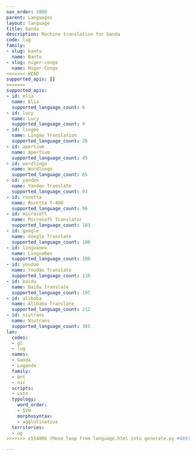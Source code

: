 ```yaml
---
nav_order: 1000
parent: Languages
layout: language
title: Ganda
description: Machine translation for Ganda
code: lug
family:
- slug: bantu
  name: Bantu
- slug: niger-congo
  name: Niger-Congo
<<<<<<< HEAD
supported_apis: []
=======
supported_apis:
- id: elia
  name: Elia
  supported_language_count: 6
- id: lucy
  name: Lucy
  supported_language_count: 9
- id: lingmo
  name: Lingmo Translation
  supported_language_count: 26
- id: apertium
  name: Apertium
  supported_language_count: 45
- id: wordlingo
  name: Wordlingo
  supported_language_count: 65
- id: yandex
  name: Yandex Translate
  supported_language_count: 93
- id: rozetta
  name: Rozetta T-400
  supported_language_count: 96
- id: microsoft
  name: Microsoft Translator
  supported_language_count: 103
- id: google
  name: Google Translate
  supported_language_count: 108
- id: lingvanex
  name: LingvaNex
  supported_language_count: 108
- id: youdao
  name: Youdao Translate
  supported_language_count: 110
- id: baidu
  name: Baidu Translate
  supported_language_count: 197
- id: alibaba
  name: Alibaba Translate
  supported_language_count: 212
- id: niutrans
  name: Niutrans
  supported_language_count: 381
lan:
  codes:
  - gl
  - lug
  names:
  - Ganda
  - Luganda
  family:
  - bnt
  - nic
  scripts:
  - Latn
  typology:
    word_order:
    - SVO
    morphosyntax:
    - agglutinative
  territories:
  - ug
>>>>>>> c55400b (Move loop from language.html into generate.py #489)

---
```



